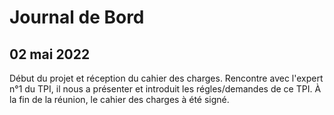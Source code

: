 # Journal de Bord
## 02 mai 2022
Début du projet et réception du cahier des charges. Rencontre avec l'expert n°1 du TPI, il nous a présenter et introduit les régles/demandes de ce TPI. À la fin de la réunion, le cahier des charges à été signé.

